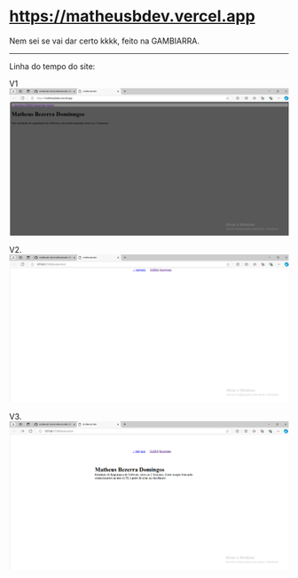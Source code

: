 # https://matheusbdev.vercel.app

Nem sei se vai dar certo kkkk, feito na GAMBIARRA.

----------

Linha do tempo do site:

V1
<img src="./linha_do_tempo/c01.png">

V2.
<img src="/linha_do_tempo/c02.png">

V3.
<img src="/linha_do_tempo/c03.png">